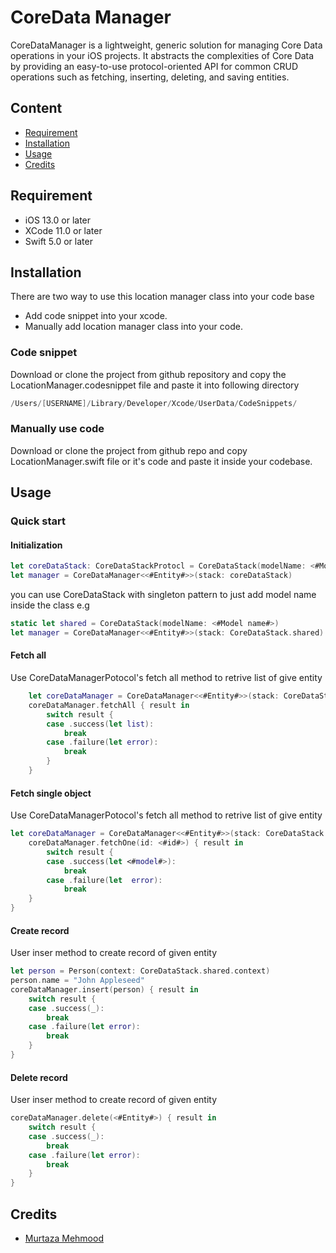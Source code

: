 # CoreData Manager
CoreDataManager is a lightweight, generic solution for managing Core Data operations in your iOS projects. It abstracts the complexities of Core Data by providing an easy-to-use protocol-oriented API for common CRUD operations such as fetching, inserting, deleting, and saving entities.

## Content
- [Requirement](#requirement)
- [Installation](#installation)
- [Usage](#usage)
- [Credits](#credits)

## Requirement
- iOS 13.0 or later
- XCode 11.0 or later
- Swift 5.0 or later

## Installation
There are two way to use this location manager class into your code base
- Add code snippet into your xcode.
- Manually add location manager class into your code.

### Code snippet
Download or clone the project from github repository and copy the LocationManager.codesnippet file and paste it into following directory 
```swift
/Users/[USERNAME]/Library/Developer/Xcode/UserData/CodeSnippets/
```
### Manually use code
Download or clone the project from github repo and copy LocationManager.swift file or it's code and paste it inside your codebase.

## Usage
### Quick start

#### Initialization
```swift
let coreDataStack: CoreDataStackProtocl = CoreDataStack(modelName: <#Model name#>)
let manager = CoreDataManager<<#Entity#>>(stack: coreDataStack)
```
you can use CoreDataStack with singleton pattern to just add model name inside the class e.g
```swift
static let shared = CoreDataStack(modelName: <#Model name#>)
let manager = CoreDataManager<<#Entity#>>(stack: CoreDataStack.shared)
```
#### Fetch all 
Use CoreDataManagerPotocol's fetch all method to retrive list of give entity
```swift
    let coreDataManager = CoreDataManager<<#Entity#>>(stack: CoreDataStack.shared)
    coreDataManager.fetchAll { result in
        switch result {
        case .success(let list):
            break
        case .failure(let error):
            break
        }
    }
```

#### Fetch single object 
Use CoreDataManagerPotocol's fetch all method to retrive list of give entity
```swift
let coreDataManager = CoreDataManager<<#Entity#>>(stack: CoreDataStack.shared)
    coreDataManager.fetchOne(id: <#id#>) { result in
        switch result {
        case .success(let <#model#>):
            break
        case .failure(let  error):
            break
    }
}
```
#### Create record
User inser method to create record of given entity
```swift
let person = Person(context: CoreDataStack.shared.context)
person.name = "John Appleseed"
coreDataManager.insert(person) { result in
    switch result {
    case .success(_):
        break
    case .failure(let error):
        break
    }
}
```

#### Delete record
User inser method to create record of given entity
```swift
coreDataManager.delete(<#Entity#>) { result in
    switch result {
    case .success(_):
        break
    case .failure(let error):
        break
    }
}
```

## Credits
- [Murtaza Mehmood](https://www.linkedin.com/in/murtazamehmood/)
